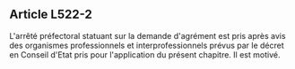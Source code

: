 Article L522-2
----
L'arrêté préfectoral statuant sur la demande d'agrément est pris après avis des
organismes professionnels et interprofessionnels prévus par le décret en Conseil
d'Etat pris pour l'application du présent chapitre. Il est motivé.
